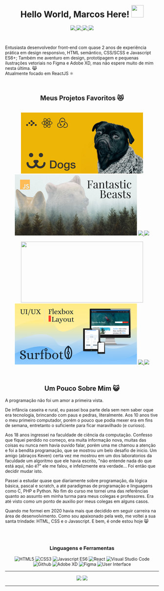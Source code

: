 <h1 align="center">Hello World, Marcos Here! 
<img src="https://media.giphy.com/media/1tTeNNilc8XAdlZTdV/giphy.gif" width="40" height="40" />
</h1>


<p align='center'> 

<a href='https://www.linkedin.com/in/marcos-lopes-ribeiro-júnior-170004163/'> 
<img src="https://img.shields.io/badge/Linkedin-blue?style=for-the-badge&logo=linkedin&labelColor=blue" /> 
</a>

<a href='#'> 
<img src="https://img.shields.io/badge/Discord-Only%20Jack.%230250-101013?style=for-the-badge&logo=discord" /> 
</a>

<a href='https://steamcommunity.com/id/Mlrjack'> 
<img src='https://img.shields.io/badge/Steam-%23171A21?style=for-the-badge&logo=steam' />
</a>
  
<a href='https://codepen.io/mj-lopes'> 
<img src='https://img.shields.io/badge/Codepen-%40mj--lopes-1E1F26?style=for-the-badge&logo=codepen' />
</a>
</p>

<br/>
<p>Entusiasta desenvolvedor front-end com quase 2 anos de experiência prática em design responsivo, HTML semântico, CSS/SCSS e Javascript ES6+; 
Também me aventuro em design, prototipagem e pequenas ilustrações vetoriais no Figma e Adobe XD, mas não espere muito de mim nesta última. 😹<br/>
Atualmente focado em ReactJS ⚛</p>

<br/>



<h2 align='center'> Meus Projetos Favoritos 😻 </h2>

<br/>

<div align='center' >

  <img src='https://github.com/mj-lopes/mj-lopes/blob/main/dog-thumb.png' width='400' height='200'/>  
  <img src='https://github.com/mj-lopes/mj-lopes/blob/main/fb-thumb.png' width='400' height='200'/>    
  
  <a href='https://github.com/mj-lopes/React-Dogs'>  
    <img src='https://github-readme-stats.vercel.app/api/pin/?username=mj-lopes&repo=React-Dogs&title_color=d37a37&bg_color=090b0f&hide_border=true&text_color=aaaaaa' />   
  </a>

  <a href='https://github.com/mj-lopes/fantastic-beasts'>
    <img src='https://github-readme-stats.vercel.app/api/pin/?username=mj-lopes&repo=fantastic-beasts&title_color=d37a37&bg_color=090b0f&hide_border=true&text_color=aaaaaa' />   
  </a>    

<br/>
<br/>

  
  <img src='https://user-images.githubusercontent.com/56007721/139386554-bb96b793-a509-4d8e-bb9b-d0dbcd85bbe5.png' width='400' height='200' /> 
  <img src='https://github.com/mj-lopes/mj-lopes/blob/main/suft-thumb.png' width='400' height='200' />  
  
  <a href='https://github.com/mj-lopes/Weather-app'>  
    <img src='https://github-readme-stats.vercel.app/api/pin/?username=mj-lopes&repo=NiceWeather&title_color=d37a37&bg_color=090b0f&hide_border=true&text_color=aaaaaa' />    
  </a>

  <a href='https://github.com/mj-lopes/surfBot-UI'>  
    <img src='https://github-readme-stats.vercel.app/api/pin/?username=mj-lopes&repo=surfBot-UI&title_color=d37a37&bg_color=090b0f&hide_border=true&text_color=aaaaaa' /> 
  </a>

</div>

<br/>
<br/>

<h2 align='center'> Um Pouco Sobre Mim 😺</h1>

<!-- 
- A programação não foi um amor a primeira vista. Era umas das matérias que eu mais desconhecia a principio, mas esse desconhecimento que me fez interessar mais e mais por ela.
- Tive uma infância caseira e rural. Só tive contato com computadores aos 10 anos, o que pode ser considerado o responsável pelo o meu facinio e curiosidade pela a área.
- Ciência da computação foi a minha segunda escolha de curso superior. Quase cursei Direito, porém a pedido do meu pai fui estudar o que eu mais amava.
- Pode-se perceber que tenho um bom cado de projetos que envolvem animais, e que o meu perfil é de tema de gatos, isto é porque adoro animais desde a infância.
- Aliás, tenho atualmente 4 gatos haha. -->
 
<p>A programação não foi um amor a primeira vista.</p>
 
<p> De infância caseira e rural, eu passei boa parte dela sem nem saber oque era tecnologia, brincando com paus e pedras, literalmente. Aos 10 anos tive o meu primeiro computador, porém o pouco que podia mexer era em fins de semana, entretanto o suficiente para ficar maravilhado (e curioso).</p>
 
 <p> Aos 18 anos ingressei na faculdade de ciência da computação. Confesso que fiquei perdido no começo, era muita informação nova, muitas das coisas eu nunca nem havia ouvido falar, porém uma me chamou a atenção e foi a bendita programação, que se mostrou um belo desafio de inicio. Um amigo (abraços Keven) certa vez me mostrou em um dos laboratorios da faculdade um algoritmo que ele havia escrito, "não entende nada do que está aqui, não é?" ele me falou, e infelizmente era verdade... Foi então que decidir mudar isto.</p> 
 
 <p> Passei a estudar quase que diariamente sobre programação, da lógica básica, pascal e scratch, a até paradigmas de programação e linguagens como C, PHP e Python. No fim do curso me tornei uma das referências quanto ao assunto em minha turma para meus colegas e professores. Era até visto como um ponto de auxilio por meus colegas em alguns casos.</p>
 
 <p> Quando me formei em 2020 havia mais que decidido em seguir carreira na área de desenvolvimento. Como sou apaixonado pela web, me voltei a sua santa trindade: HTML, CSS e o Javascript. E bem, é onde estou hoje 😸</p>
  
<br/>
<br/>

<h3 align='center'>Linguagens e Ferramentas</h3>
 <p align="center">
  <img alt='HTML5' src="https://img.icons8.com/color/48/000000/html-5--v1.png"/>  
  <img alt='CSS3' src="https://img.icons8.com/color/48/000000/css3.png"/>
  <img alt='Javascript ES6' src="https://img.icons8.com/color/48/000000/javascript--v1.png"/>
  <img alt='React' src="https://img.icons8.com/ultraviolet/40/000000/react--v1.png"/>
  <img alt='Visual Studio Code' src="https://img.icons8.com/fluency/48/000000/visual-studio-code-2019.png"/>
  <img alt='Github' src="https://img.icons8.com/fluency/48/000000/github.png"/>
  <img alt='Adobe XD' src="https://img.icons8.com/color/48/000000/adobe-xd--v1.png"/>  
  <img alt='Figma' src="https://img.icons8.com/color/48/000000/figma--v1.png"/>
  <img alt='User Interface' src="https://img.icons8.com/external-kiranshastry-lineal-color-kiranshastry/48/000000/external-ui-online-learning-kiranshastry-lineal-color-kiranshastry.png"/> 
</p>

--- 

<div align='center'>
  <img src='https://github-readme-stats.vercel.app/api?username=mj-lopes&show_icons=true&title_color=d37a37&bg_color=090b0f&hide_border=true&text_color=aaaaaa&icon_color=b24d0a' />
  <a href='https://github.com/mj-lopes'>
  <img src='https://github-readme-stats.vercel.app/api/top-langs/?username=mj-lopes&layout=compact&hide=PHP&show_icons=true&title_color=d37a37&bg_color=090b0f&hide_border=true&text_color=aaaaaa&icon_color=b24d0a' />
</div>
 
--- 
